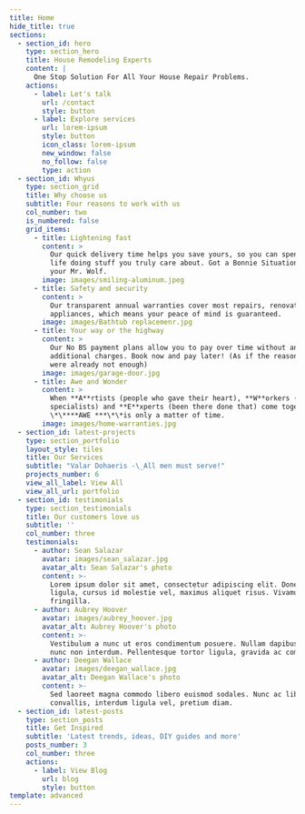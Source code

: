 ```yaml
---
title: Home
hide_title: true
sections:
  - section_id: hero
    type: section_hero
    title: House Remodeling Experts
    content: |
      One Stop Solution For All Your House Repair Problems.
    actions:
      - label: Let's talk
        url: /contact
        style: button
      - label: Explore services
        url: lorem-ipsum
        style: button
        icon_class: lorem-ipsum
        new_window: false
        no_follow: false
        type: action
  - section_id: Whyus
    type: section_grid
    title: Why choose us
    subtitle: Four reasons to work with us
    col_number: two
    is_numbered: false
    grid_items:
      - title: Lightening fast
        content: >
          Our quick delivery time helps you save yours, so you can spend your
          life doing stuff you truly care about. Got a Bonnie Situation ? We are
          your Mr. Wolf.
        image: images/smiling-aluminum.jpeg
      - title: Safety and security
        content: >
          Our transparent annual warranties cover most repairs, renovations, and
          appliances, which means your peace of mind is guaranteed.
        image: images/Bathtub replacemenr.jpg
      - title: Your way or the highway
        content: >
          Our No BS payment plans allow you to pay over time without any
          additional charges. Book now and pay later! (As if the reasons stated
          were already not enough)
        image: images/garage-door.jpg
      - title: Awe and Wonder
        content: >
          When **A**rtists (people who gave their heart), **W**orkers (execution
          specialists) and **E**xperts (been there done that) come together
          \*\****AWE ***\*\*is only a matter of time.
        image: images/home-warranties.jpg
  - section_id: latest-projects
    type: section_portfolio
    layout_style: tiles
    title: Our Services
    subtitle: "Valar Dohaeris -\_All men must serve!"
    projects_number: 6
    view_all_label: View All
    view_all_url: portfolio
  - section_id: testimonials
    type: section_testimonials
    title: Our customers love us
    subtitle: ''
    col_number: three
    testimonials:
      - author: Sean Salazar
        avatar: images/sean_salazar.jpg
        avatar_alt: Sean Salazar's photo
        content: >-
          Lorem ipsum dolor sit amet, consectetur adipiscing elit. Donec nisl
          ligula, cursus id molestie vel, maximus aliquet risus. Vivamus in nibh
          fringilla.
      - author: Aubrey Hoover
        avatar: images/aubrey_hoover.jpg
        avatar_alt: Aubrey Hoover's photo
        content: >-
          Vestibulum a nunc ut eros condimentum posuere. Nullam dapibus quis
          nunc non interdum. Pellentesque tortor ligula, gravida ac commodo eu.
      - author: Deegan Wallace
        avatar: images/deegan_wallace.jpg
        avatar_alt: Deegan Wallace's photo
        content: >-
          Sed laoreet magna commodo libero euismod sodales. Nunc ac libero
          convallis, interdum ligula vel, pretium diam.
  - section_id: latest-posts
    type: section_posts
    title: Get Inspired
    subtitle: 'Latest trends, ideas, DIY guides and more'
    posts_number: 3
    col_number: three
    actions:
      - label: View Blog
        url: blog
        style: button
template: advanced
---
```

